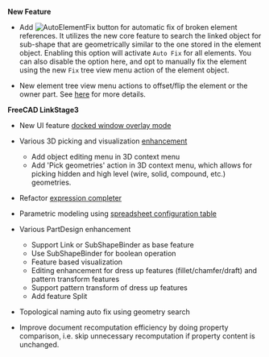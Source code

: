 __New Feature__

* Add ![AutoElementFix](../raw/master/freecad/asm3/Gui/Resources/icons/Assembly_AutoFixElement.svg?sanitize=true)
  button for automatic fix of broken element references. It utilizes the new core feature to search
  the linked object for sub-shape that are geometrically similar to the one stored in the element object.
  Enabling this option will activate `Auto Fix` for all elements. You can also disable the option here,
  and opt to manually fix the element using the new `Fix` tree view menu action of the element object.

* New element tree view menu actions to offset/flip the element or the owner part. See
  [here](Constraints-and-Solvers#user-content-element-actions) for more details.

__FreeCAD LinkStage3__

* New UI feature [docked window overlay mode](https://forum.freecadweb.org/viewtopic.php?f=34&t=45349)

* Various 3D picking and visualization [enhancement](https://forum.freecadweb.org/viewtopic.php?f=17&t=41103)
    * Add object editing menu in 3D context menu
    * Add 'Pick geometries' action in 3D context menu, which allows for picking
      hidden and high level (wire, solid, compound, etc.) geometries.

* Refactor [expression completer](https://forum.freecadweb.org/viewtopic.php?f=17&t=43412)

* Parametric modeling using [spreadsheet configuration table](https://forum.freecadweb.org/viewtopic.php?f=17&t=42183)

* Various PartDesign enhancement
    * Support Link or SubShapeBinder as base feature
    * Use SubShapeBinder for boolean operation
    * Feature based visualization
    * Editing enhancement for dress up features (fillet/chamfer/draft) and pattern transform features
    * Support pattern transform of dress up features
    * Add feature Split

* Topological naming auto fix using geometry search

* Improve document recomputation efficiency by doing property comparison, i.e.
  skip unnecessary recomputation if property content is unchanged.
